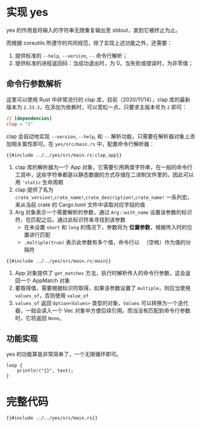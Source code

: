 # 实现 yes

yes 的作用是将输入的字符串无限重复输出至 stdout，直到它被终止为止。

而根据 coreutils 所遵守的共同规范，除了实现上述功能之外，还需要：

1. 提供标准的 `--help`, `--version`, `--` 命令行解析；
2. 提供标准的进程返回码：当成功退出时，为 0，当失败或错误时，为非零值；

## 命令行参数解析

这里可以使用 Rust 中非常流行的 clap 库，目前（2020/11/14），clap 库的最新版本为 `2.33.3`，在添加为依赖时，可以宽松一点，只要求主版本号为 `2` 即可：

```toml
// [dependencies]
clap = "2"
```

clap 会自动地实现 `--version`, `--help`, 和 `--` 解析功能，只需要在解析器对象上添加相关属性即可。在 `yes/src/main.rs` 中，配置命令行解析器：

```rust,ignore
{{#include ../../yes/src/main.rs:clap_app}}
```

1. clap 库的解析器为一个 App 对象，它需要引用两类字符串，在一般的命令行工具中，这些字符串都是以静态数据的方式存储在二进制文件里的，因此可以用 `'static` 生命周期
2. clap 提供了名为 `crate_version!`,`crate_name!`,`crate_description!`,`crate_name!` 一系列宏，来从当前 crate 的 Cargo.toml 文件中读取对应字段的值
3. Arg 对象表示一个需要解析的参数，通过 `Arg::with_name` 设置该参数的标识符，在匹配之后，通过此标识符来寻找到该参数
    + 在未设置 `short` 和 `long` 的情况下，参数将为 **位置参数**，根据传入时的位置进行匹配
    + `.multiple(true)` 表示此参数有多个值，命令行以 ` `（空格）作为值的分隔符

```rust,ignore
{{#include ../../yes/src/main.rs:main}}
```

1. App 对象提供了 `get_matches` 方法，执行时解析传入的命令行参数，这会返回一个 AppMatch 对象
2. 要取得值，需要根据标识符取得，如果该参数设置了 `multiple`，则应当使用 `values_of`，否则使用 `value_of`
3. `values_of` 返回 `Option<Values>` 类型的对象，`Values` 可以转换为一个迭代器，一般会读入一个 Vec 对象中方便后续引用。而当没有匹配到命令行参数时，它将返回 `None`。

## 功能实现

yes 的功能算是非常简单了，一个无限循环即可。

```rust,ignore
loop {
    println!("{}", text);
}
```

# 完整代码

```rust,ignore
{{#include ../../yes/src/main.rs}}
```